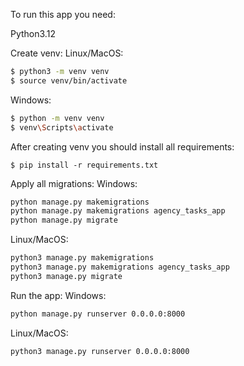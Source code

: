 To run this app you need:

Python3.12

Create venv:
Linux/MacOS:
```bash
$ python3 -m venv venv
$ source venv/bin/activate
```

Windows:
```bash
$ python -m venv venv
$ venv\Scripts\activate
```

After creating venv you should install all requirements:
```
$ pip install -r requirements.txt
```

Apply all migrations:
Windows:
```bash
python manage.py makemigrations
python manage.py makemigrations agency_tasks_app
python manage.py migrate
```

Linux/MacOS:
```bash
python3 manage.py makemigrations
python3 manage.py makemigrations agency_tasks_app
python3 manage.py migrate
```

Run the app:
Windows:
```bash
python manage.py runserver 0.0.0.0:8000
```
Linux/MacOS:
```bash
python3 manage.py runserver 0.0.0.0:8000
```

